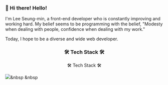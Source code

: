 ### 👋 Hi there! Hello! 
I'm Lee Seung-min, a front-end developer who is constantly improving and working hard. 
My belief seems to be programming with the belief, "Modesty when dealing with people, confidence when dealing with my work."

Today, I hope to be a diverse and wide web developer.

<h3 align="center">🛠 Tech Stack 🛠</h3>

<p align="center">🛠 Tech Stack 🛠</p>

<img src="https://img.shields.io/badge/Python-3766AB?style=flat-square&logo=Python&logoColor=white"/></a>&nbsp 
<a href="https://blog.naver.com/dltmdals3785"></a>&nbsp
